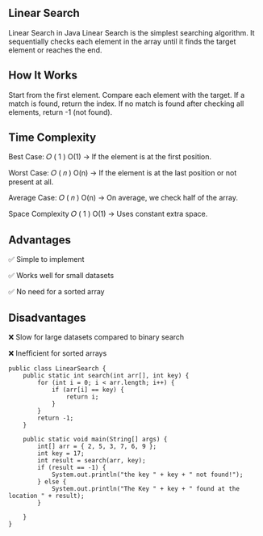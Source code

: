 ## Linear Search

Linear Search in Java
Linear Search is the simplest searching algorithm. It sequentially checks each element in the array until it finds the target element or reaches the end.

## How It Works

Start from the first element.
Compare each element with the target.
If a match is found, return the index.
If no match is found after checking all elements, return -1 (not found).

## Time Complexity

Best Case:
𝑂
(
1
)
O(1) → If the element is at the first position.

Worst Case:
𝑂
(
𝑛
)
O(n) → If the element is at the last position or not present at all.

Average Case:
𝑂
(
𝑛
)
O(n) → On average, we check half of the array.

Space Complexity
𝑂
(
1
)
O(1) → Uses constant extra space.

## Advantages

✅ Simple to implement

✅ Works well for small datasets

✅ No need for a sorted array

## Disadvantages

❌ Slow for large datasets compared to binary search

❌ Inefficient for sorted arrays

```
public class LinearSearch {
    public static int search(int arr[], int key) {
        for (int i = 0; i < arr.length; i++) {
            if (arr[i] == key) {
                return i;
            }
        }
        return -1;
    }

    public static void main(String[] args) {
        int[] arr = { 2, 5, 3, 7, 6, 9 };
        int key = 17;
        int result = search(arr, key);
        if (result == -1) {
            System.out.println("the key " + key + " not found!");
        } else {
            System.out.println("The Key " + key + " found at the location " + result);
        }

    }
}
```
